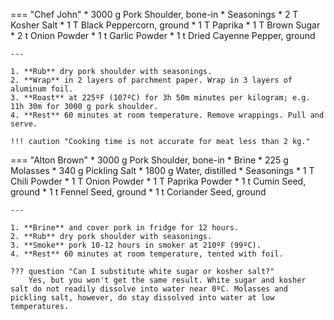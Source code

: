 === "Chef John"
    * 3000 g Pork Shoulder, bone-in
    * Seasonings
        * 2 T Kosher Salt
        * 1 T Black Peppercorn, ground
        * 1 T Paprika
        * 1 T Brown Sugar
        * 2 t Onion Powder
        * 1 t Garlic Powder
        * 1 t Dried Cayenne Pepper, ground

    ---

    1. **Rub** dry pork shoulder with seasonings.
    2. **Wrap** in 2 layers of parchment paper. Wrap in 3 layers of aluminum foil.
    3. **Roast** at 225ºF (107ºC) for 3h 50m minutes per kilogram; e.g. 11h 30m for 3000 g pork shoulder.
    4. **Rest** 60 minutes at room temperature. Remove wrappings. Pull and serve.

    !!! caution "Cooking time is not accurate for meat less than 2 kg."


=== "Alton Brown"
    * 3000 g Pork Shoulder, bone-in
    * Brine
        * 225 g Molasses
        * 340 g Pickling Salt
        * 1800 g Water, distilled
    * Seasonings
        * 1 T Chili Powder
        * 1 T Onion Powder
        * 1 T Paprika Powder
        * 1 t Cumin Seed, ground
        * 1 t Fennel Seed, ground
        * 1 t Coriander Seed, ground

    ---

    1. **Brine** and cover pork in fridge for 12 hours.
    2. **Rub** dry pork shoulder with seasonings.
    3. **Smoke** pork 10-12 hours in smoker at 210ºF (99ºC).
    4. **Rest** 60 minutes at room temperature, tented with foil.

    ??? question "Can I substitute white sugar or kosher salt?"
        Yes, but you won't get the same result. White sugar and kosher salt do not readily dissolve into water near 0ºC. Molasses and pickling salt, however, do stay dissolved into water at low temperatures.


[^1]:
    Brown, Alton. ["Pulled Pork."](https://web.archive.org/web/20201001082852/https://www.foodnetwork.com/recipes/alton-brown/pulled-pork-recipe-1914045) *Food Network.* 18 May 2017.
[^2]:
    Mitzewich, John. ["Paper Pork Shoulder – It’s a Wrap."](https://foodwishes.blogspot.com/2016/08/paper-pork-shoulder-its-wrap.html) *Food Wishes.* 19 August 2016.
